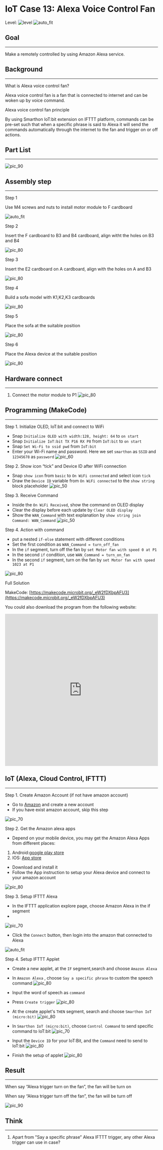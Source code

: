 # IoT Case 13: Alexa Voice Control Fan

Level: ![level](images/level5.png)
![auto_fit](images/Case13/blank.png)<P>

## Goal
<HR>

Make a remotely controlled by using Amazon Alexa service.


## Background
<HR>

<span id="subtitle">What is Alexa voice control fan?</span><BR><P>
Alexa voice control fan is a fan that is connected to internet and can be woken up by voice command.<BR><P>

<span id="subtitle">Alexa voice control fan principle
</span><BR><P>
By using Smarthon IoT:bit extension on IFTTT platform, commands can be pre-set such that when a specific phrase is said to Alexa it will send the commands automatically through the internet to the fan and trigger on or off actions.<BR><P>


## Part List
<HR>

![pic_90](images/Case13/Case13_parts.png)<P>
 
## Assembly step
<HR>

<span id="subtitle">Step 1</span><BR><P>
Use M4 screws and nuts to install motor module to F cardboard<BR><P>
![auto_fit](images/Case13/Case13_ass1.png)<P>

<span id="subtitle">Step 2</span><BR><P>
Insert the F cardboard to B3 and B4 cardboard, align witht the holes on B3 and B4<BR><P>
![pic_80](images/Case13/Case13_ass2.png)<P>

<span id="subtitle">Step 3</span><BR><P>
Insert the E2 cardboard on A cardboard, align with the holes on A and B3<BR><P>
![pic_80](images/Case13/Case13_ass3.png)<P>

<span id="subtitle">Step 4</span><BR><P>
Build a sofa model with K1,K2,K3 cardboards<BR><P>
![pic_80](images/Case13/Case13_ass4.png)<P>

<span id="subtitle">Step 5</span><BR><P>
Place the sofa at the suitable position<BR><P>
![pic_80](images/Case13/Case13_ass5.png)<P>

<span id="subtitle">Step 6</span><BR><P>
Place the Alexa device at the suitable position<BR><P>
![pic_80](images/Case13/Case13_ass6.png)<P>





## Hardware connect
<HR>

1. Connect the motor module to P1
![pic_80](images/Case13/Case13_hardware.png)<P>

## Programming (MakeCode)
<HR>

<span id="subtitle">Step 1. Initialize OLED, IoT:bit and connect to WiFi</span><BR><P>
* Snap `Initialize OLED with width:128, height: 64` to `on start`
* Snap `Initialize IoT:bit TX P16 RX P8` from `IoT:bit` to `on start`
* Snap `Set Wi-Fi to ssid pwd` from `IoT:bit`
* Enter your Wi-Fi name and password. Here we set `smarthon` as `SSID` and `12345678` as `password`
![pic_60](images/Case13/Case13_p1.png)<P>

<span id="subtitle">Step 2. Show icon “tick” and Device ID after WiFi connection</span><BR><P>
* Snap `show icon` from `basic` to `On WiFi connected` and select icon `tick`
* Draw the `Device ID` variable from `On WiFi connected` to the `show string` block placeholder
![pic_50](images/Case13/Case13_p2.png)<P>

<span id="subtitle">Step 3. Receive Command</span><BR><P>
* Inside the `On WiFi Received`, show the command on OLED display
* Clear the display before each update by `Clear OLED display`
* Show the `WAN_Command` with text explanation by `show string join Command: WAN_Command`
![pic_50](images/Case13/Case13_p3.png)<P>

<span id="subtitle">Step 4. Action with command</span><BR><P>
* put a nested `if-else` statement with different conditions
* Set the first condition as `WAN_Command = turn_off_fan`
* In the `if` segment, turn off the fan by `set Motor fan with speed 0 at P1`
* In the second `if` condition, use `WAN_Command = turn_on_fan`
* In the second `if` segment, turn on the fan by `set Motor fan with speed 1023 at P1`

![pic_80](images/Case13/Case13_p4.png)<P>

<span id="subtitle">Full Solution<BR><P>
MakeCode: [https://makecode.microbit.org/_eW2fDXbpAFU3](https://makecode.microbit.org/_eW2fDXbpAFU3)<BR><P>
You could also download the program from the following website:<BR>
<iframe src="https://makecode.microbit.org/#pub:_eW2fDXbpAFU3" width="100%" height="500" frameborder="0"></iframe>


## IoT (Alexa, Cloud Control, IFTTT)
<HR>

<span id="subtitle">Step 1. Create Amazon Account (if not have amazon account)<BR><P>
* Go to [Amazon](https://www.amazon.com) and create a new account
* If you have exist amazon account, skip this step

![pic_70](images/Case13/Case13_iot1.png)<P>

<span id="subtitle">Step 2. Get the Amazon alexa apps<BR><P>

* Depend on your mobile device, you may get the Amazon Alexa Apps from different places:<BR>
1. Android:[google play store](https://play.google.com/store/apps/details?id=com.amazon.dee.app&hl=zh_HK&gl=US)
2. IOS: [App store](https://apps.apple.com/us/app/amazon-alexa/id944011620)

* Download and install it
* Follow the App instruction to setup your Alexa device and connect to your amazon account

![pic_80](images/Case13/Case13_iot2.png)<P>

<span id="subtitle">Step 3. Setup IFTTT Alexa<BR><P>

* In the IFTTT application explore page, choose Amazon Alexa in the if segment
* 
![pic_70](images/Case13/Case13_iot3.png)<P>

* Click the `Connect` button, then login into the amazon that connected to Alexa

![auto_fit](images/Case13/Case13_iot4.png)<P>

<span id="subtitle">Step 4. Setup IFTTT Applet<BR><P>

* Create a new applet, at the `IF` segment,search and choose `Amazon Alexa`
* In `Amazon Alexa` , choose `Say a specific phrase` to custom the speech command
![pic_80](images/Case13/Case13_iot5.png)<P>

* Input the word of speech as `command`
* Press `Create trigger`
![pic_80](images/Case13/Case13_iot6.png)<P>

* At the create applet's `THEN` segment, search and choose `Smarthon IoT (micro:bit)`
![pic_80](images/Case13/Case13_iot7.png)<P>

* In `Smarthon IoT (micro:bit)`, choose `Control Command` to send specific command to IoT:bit
![pic_70](images/Case13/Case13_iot8.png)<P>

* Input the `Device ID` for your IoT:Bit, and the `Command` need to send to IoT:bit
![pic_80](images/Case13/Case13_iot9.png)<P>

* Finish the setup of applet
![pic_80](images/Case13/Case13_iot10.png)<P>


## Result
<HR>
When say “Alexa trigger turn on the fan”, the fan will be turn on<BR><P>
When say “Alexa trigger turn off the fan”, the fan will be turn off
<BR><P>

![pic_90](images/Case13/Case13_result.png)<P>


## Think
<HR>

1. Apart from "Say a specific phrase” Alexa IFTTT trigger, any other Alexa trigger can use in case? <BR>
